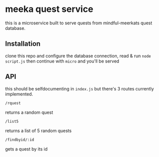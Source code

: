 # meeka quest service

this is a microservice built to serve quests from mindful-meerkats quest database.

## Installation

clone this repo and configure the database connection,
read & run 
```node script.js```
then continue with
```micro```
and you'll be served

## API

this should be selfdocumenting in `index.js` but there's 3 routes currently implemented.

```/rquest```

returns a random quest

```/list5```

returns a list of 5 random quests

```/findbyid/:id```

gets a quest by its id